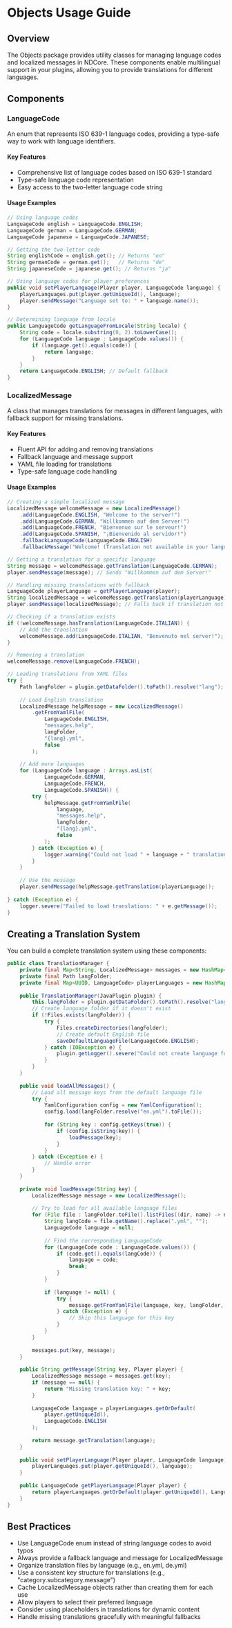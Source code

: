 # Objects Usage Guide

## Overview

The Objects package provides utility classes for managing language codes and localized messages in NDCore. These components enable multilingual support in your plugins, allowing you to provide translations for different languages.

## Components

### LanguageCode

An enum that represents ISO 639-1 language codes, providing a type-safe way to work with language identifiers.

#### Key Features

- Comprehensive list of language codes based on ISO 639-1 standard
- Type-safe language code representation
- Easy access to the two-letter language code string

#### Usage Examples

```java
// Using language codes
LanguageCode english = LanguageCode.ENGLISH;
LanguageCode german = LanguageCode.GERMAN;
LanguageCode japanese = LanguageCode.JAPANESE;

// Getting the two-letter code
String englishCode = english.get(); // Returns "en"
String germanCode = german.get();   // Returns "de"
String japaneseCode = japanese.get(); // Returns "ja"

// Using language codes for player preferences
public void setPlayerLanguage(Player player, LanguageCode language) {
    playerLanguages.put(player.getUniqueId(), language);
    player.sendMessage("Language set to: " + language.name());
}

// Determining language from locale
public LanguageCode getLanguageFromLocale(String locale) {
    String code = locale.substring(0, 2).toLowerCase();
    for (LanguageCode language : LanguageCode.values()) {
        if (language.get().equals(code)) {
            return language;
        }
    }
    return LanguageCode.ENGLISH; // Default fallback
}
```

### LocalizedMessage

A class that manages translations for messages in different languages, with fallback support for missing translations.

#### Key Features

- Fluent API for adding and removing translations
- Fallback language and message support
- YAML file loading for translations
- Type-safe language code handling

#### Usage Examples

```java
// Creating a simple localized message
LocalizedMessage welcomeMessage = new LocalizedMessage()
    .add(LanguageCode.ENGLISH, "Welcome to the server!")
    .add(LanguageCode.GERMAN, "Willkommen auf dem Server!")
    .add(LanguageCode.FRENCH, "Bienvenue sur le serveur!")
    .add(LanguageCode.SPANISH, "¡Bienvenido al servidor!")
    .fallbackLanguageCode(LanguageCode.ENGLISH)
    .fallbackMessage("Welcome! (Translation not available in your language)");

// Getting a translation for a specific language
String message = welcomeMessage.getTranslation(LanguageCode.GERMAN);
player.sendMessage(message); // Sends "Willkommen auf dem Server!"

// Handling missing translations with fallback
LanguageCode playerLanguage = getPlayerLanguage(player);
String localizedMessage = welcomeMessage.getTranslation(playerLanguage);
player.sendMessage(localizedMessage); // Falls back if translation not available

// Checking if a translation exists
if (!welcomeMessage.hasTranslation(LanguageCode.ITALIAN)) {
    // Add the translation
    welcomeMessage.add(LanguageCode.ITALIAN, "Benvenuto nel server!");
}

// Removing a translation
welcomeMessage.remove(LanguageCode.FRENCH);

// Loading translations from YAML files
try {
    Path langFolder = plugin.getDataFolder().toPath().resolve("lang");
    
    // Load English translation
    LocalizedMessage helpMessage = new LocalizedMessage()
        .getFromYamlFile(
            LanguageCode.ENGLISH,
            "messages.help",
            langFolder,
            "{lang}.yml",
            false
        );
    
    // Add more languages
    for (LanguageCode language : Arrays.asList(
            LanguageCode.GERMAN, 
            LanguageCode.FRENCH, 
            LanguageCode.SPANISH)) {
        try {
            helpMessage.getFromYamlFile(
                language,
                "messages.help",
                langFolder,
                "{lang}.yml",
                false
            );
        } catch (Exception e) {
            logger.warning("Could not load " + language + " translation: " + e.getMessage());
        }
    }
    
    // Use the message
    player.sendMessage(helpMessage.getTranslation(playerLanguage));
    
} catch (Exception e) {
    logger.severe("Failed to load translations: " + e.getMessage());
}
```

## Creating a Translation System

You can build a complete translation system using these components:

```java
public class TranslationManager {
    private final Map<String, LocalizedMessage> messages = new HashMap<>();
    private final Path langFolder;
    private final Map<UUID, LanguageCode> playerLanguages = new HashMap<>();
    
    public TranslationManager(JavaPlugin plugin) {
        this.langFolder = plugin.getDataFolder().toPath().resolve("lang");
        // Create language folder if it doesn't exist
        if (!Files.exists(langFolder)) {
            try {
                Files.createDirectories(langFolder);
                // Create default English file
                saveDefaultLanguageFile(LanguageCode.ENGLISH);
            } catch (IOException e) {
                plugin.getLogger().severe("Could not create language folder: " + e.getMessage());
            }
        }
    }
    
    public void loadAllMessages() {
        // Load all message keys from the default language file
        try {
            YamlConfiguration config = new YamlConfiguration();
            config.load(langFolder.resolve("en.yml").toFile());
            
            for (String key : config.getKeys(true)) {
                if (config.isString(key)) {
                    loadMessage(key);
                }
            }
        } catch (Exception e) {
            // Handle error
        }
    }
    
    private void loadMessage(String key) {
        LocalizedMessage message = new LocalizedMessage();
        
        // Try to load for all available language files
        for (File file : langFolder.toFile().listFiles((dir, name) -> name.endsWith(".yml"))) {
            String langCode = file.getName().replace(".yml", "");
            LanguageCode language = null;
            
            // Find the corresponding LanguageCode
            for (LanguageCode code : LanguageCode.values()) {
                if (code.get().equals(langCode)) {
                    language = code;
                    break;
                }
            }
            
            if (language != null) {
                try {
                    message.getFromYamlFile(language, key, langFolder, "{lang}.yml", false);
                } catch (Exception e) {
                    // Skip this language for this key
                }
            }
        }
        
        messages.put(key, message);
    }
    
    public String getMessage(String key, Player player) {
        LocalizedMessage message = messages.get(key);
        if (message == null) {
            return "Missing translation key: " + key;
        }
        
        LanguageCode language = playerLanguages.getOrDefault(
            player.getUniqueId(), 
            LanguageCode.ENGLISH
        );
        
        return message.getTranslation(language);
    }
    
    public void setPlayerLanguage(Player player, LanguageCode language) {
        playerLanguages.put(player.getUniqueId(), language);
    }
    
    public LanguageCode getPlayerLanguage(Player player) {
        return playerLanguages.getOrDefault(player.getUniqueId(), LanguageCode.ENGLISH);
    }
}
```

## Best Practices

- Use LanguageCode enum instead of string language codes to avoid typos
- Always provide a fallback language and message for LocalizedMessage
- Organize translation files by language (e.g., en.yml, de.yml)
- Use a consistent key structure for translations (e.g., "category.subcategory.message")
- Cache LocalizedMessage objects rather than creating them for each use
- Allow players to select their preferred language
- Consider using placeholders in translations for dynamic content
- Handle missing translations gracefully with meaningful fallbacks